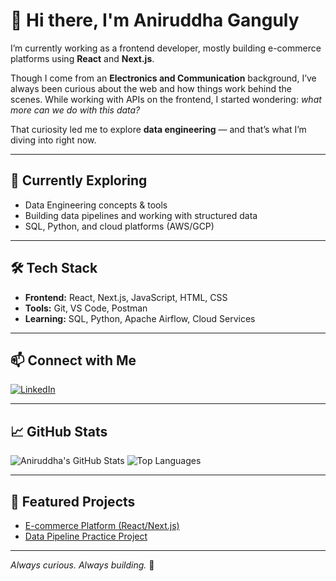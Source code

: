 # 👋 Hi there, I'm Aniruddha Ganguly

I’m currently working as a frontend developer, mostly building e-commerce platforms using **React** and **Next.js**.  

Though I come from an **Electronics and Communication** background, I’ve always been curious about the web and how things work behind the scenes. While working with APIs on the frontend, I started wondering: *what more can we do with this data?*

That curiosity led me to explore **data engineering** — and that’s what I’m diving into right now.

---

## 🌱 Currently Exploring
- Data Engineering concepts & tools
- Building data pipelines and working with structured data
- SQL, Python, and cloud platforms (AWS/GCP)

---

## 🛠 Tech Stack
- **Frontend:** React, Next.js, JavaScript, HTML, CSS
- **Tools:** Git, VS Code, Postman
- **Learning:** SQL, Python, Apache Airflow, Cloud Services

---

## 📫 Connect with Me

[![LinkedIn](https://img.shields.io/badge/-LinkedIn-blue?style=flat-square&logo=linkedin&logoColor=white&link=https://linkedin.com/in/YOUR_USERNAME)](https://linkedin.com/in/YOUR_USERNAME)
<!-- Replace with your actual LinkedIn URL -->

---

## 📈 GitHub Stats

![Aniruddha's GitHub Stats](https://github-readme-stats.vercel.app/api?username=your-github-username&show_icons=true&theme=github_dark)
![Top Languages](https://github-readme-stats.vercel.app/api/top-langs/?username=your-github-username&layout=compact&theme=github_dark)

---

## 📌 Featured Projects
<!-- Replace these with actual repo links and titles -->
- [E-commerce Platform (React/Next.js)](https://github.com/your-github-username/ecommerce-platform)
- [Data Pipeline Practice Project](https://github.com/your-github-username/data-pipeline-practice)

---

*Always curious. Always building.* 🚀
